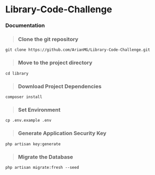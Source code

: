 # Library-Code-Challenge

### Documentation

> ### Clone the git repository
```
git clone https://github.com/ArianMG/Library-Code-Challenge.git
```

> ### Move to the project directory

```
cd library
```

> ### Download Project Dependencies

```
composer install
```

> ### Set Environment

```
cp .env.example .env
```

> ### Generate Application Security Key

```
php artisan key:generate
```

> ### Migrate the Database

```
php artisan migrate:fresh --seed
```
